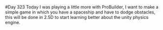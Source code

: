 #Day 323
Today I was playing a little more with ProBuilder, I want to make a simple game in which you have a spaceship and have to dodge obstacles, this will be done in 2.5D to start learning better about the unity physics engine.